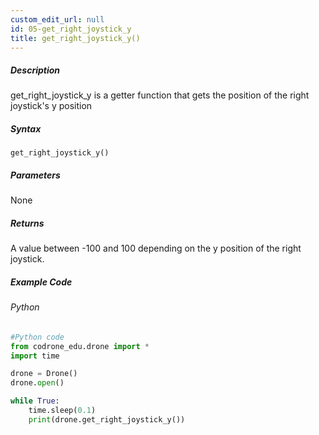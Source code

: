 ```yaml
---
custom_edit_url: null
id: 05-get_right_joystick_y
title: get_right_joystick_y()
---
```


##### Description

get_right_joystick_y is a getter function that gets the position of the right joystick's y position

##### Syntax
```get_right_joystick_y()```


##### Parameters

None

##### Returns

A value between -100 and 100 depending on the y position of the right joystick.

##### Example Code
###### Python
```python
#Python code
from codrone_edu.drone import *
import time

drone = Drone()
drone.open()

while True:
    time.sleep(0.1)
    print(drone.get_right_joystick_y())

```